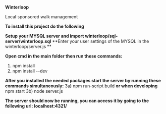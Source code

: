 **Winterloop**

Local sponsored walk management

**To install this project do the following**

**Setup your MYSQL server and import winterloop/sql-server/winterloop.sql**
**Enter your user settings of the MYSQL in the winterloop/server.js **

**Open cmd in the main folder
then run these commands:**
1) npm install
2) npm install --dev

**After you installed the needed packages start the server by running these commands simultaneously:**
3a) npm run-script build **or when developing** npm start
3b) node server.js

**The server should now be running, you can access it by going to the following url: localhost:4321/**

